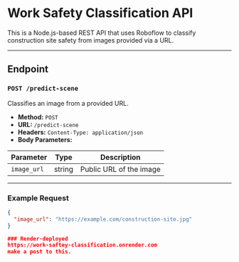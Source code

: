 # Work Safety Classification API

This is a Node.js-based REST API that uses Roboflow to classify construction site safety from images provided via a URL.  

---

## Endpoint

### `POST /predict-scene`

Classifies an image from a provided URL.

- **Method:** `POST`
- **URL:** `/predict-scene`
- **Headers:** `Content-Type: application/json`
- **Body Parameters:**

| Parameter    | Type   | Description                |
|--------------|--------|----------------------------|
| `image_url`  | string | Public URL of the image    |

---

### Example Request

```json
{
  "image_url": "https://example.com/construction-site.jpg"
}

### Render-deployed
https://work-saftey-classification.onrender.com 
make a post to this.